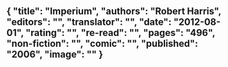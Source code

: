 {
 "title": "Imperium",
 "authors": "Robert Harris",
 "editors": "",
 "translator": "",
 "date": "2012-08-01",
 "rating": "",
 "re-read": "",
 "pages": "496",
 "non-fiction": "",
 "comic": "",
 "published": "2006",
 "image": ""
}
---

